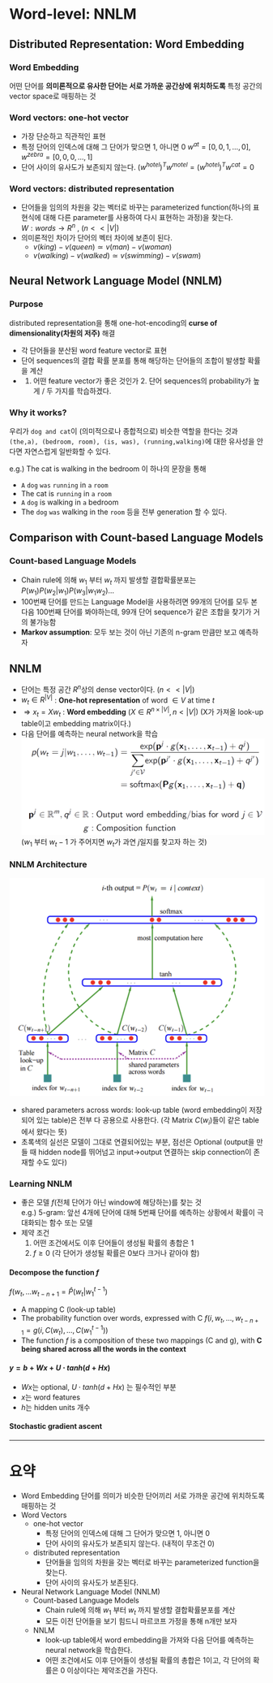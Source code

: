 # Word-level: NNLM
## Distributed Representation: Word Embedding
### Word Embedding
어떤 단어를 **의미론적으로 유사한 단어는 서로 가까운 공간상에 위치하도록** 특정 공간의 vector space로 매핑하는 것
### Word vectors: one-hot vector
- 가장 단순하고 직관적인 표현
- 특정 단어의 인덱스에 대해 그 단어가 맞으면 1, 아니면 0
  $w^{at} = [0,0,1, \dots , 0]$,  $w^{zebra} = [0,0,0,\dots, 1]$
- 단어 사이의 유사도가 보존되지 않는다.
  $(w^{hotel})^Tw^{motel} = (w^{hotel})^Tw^{cat}=0$
### Word vectors: distributed representation
- 단어들을 임의의 차원을 갖는 벡터로 바꾸는 parameterized function(하나의 표현식에 대해 다른 parameter를 사용하여 다시 표현하는 과정)을 찾는다.  
  $W: words \rightarrow R^n$ , $(n << |V|)$
- 의미론적인 차이가 단어의 벡터 차이에 보존이 된다.
	- $v(king) - v(queen) \simeq v(man) - v(woman)$
	- $v(walking) - v(walked) \simeq v(swimming) - v(swam)$  
## Neural Network Language Model (NNLM)
### Purpose
distributed representation을 통해 one-hot-encoding의 **curse of dimensionality(차원의 저주)** 해결
- 각 단어들을 분산된 word feature vector로 표현
- 단어 sequences의 결합 확률 분포를 통해 해당하는 단어들의 조합이 발생할 확률을 계산
- 1. 어떤 feature vector가 좋은 것인가 2. 단어 sequences의 probability가 높게 / 두 가지를 학습하겠다.
### Why it works?
우리가 `dog and cat`이 (의미적으로나 종합적으로) 비슷한 역할을 한다는 것과 `(the,a), (bedroom, room), (is, was), (running,walking)`에 대한 유사성을 안다면 자연스럽게 일반화할 수 있다.  

e.g.) The cat is walking in the bedroom 이 하나의 문장을 통해
- `A` `dog` `was` `running` in `a` `room`
- The cat is `running` in `a` `room`
- `A` `dog` is walking in `a` bedroom
- The `dog` `was` walking in the `room`
등을 전부 generation 할 수 있다.
## Comparison with Count-based Language Models
### Count-based Language Models
- Chain rule에 의해 $w_1$ 부터 $w_t$ 까지 발생할 결합확률분포는 $P(w_1)P(w_2|w_1)P(w_3|w_1w_2) \dots$
- 100번째 단어를 만드는 Language Model을 사용하려면 99개의 단어를 모두 본 다음 100번째 단어를 봐야하는데, 99개 단어 sequence가 같은 조합을 찾기가 거의 불가능함
- **Markov assumption**: 모두 보는 것이 아닌 기존의 n-gram 만큼만 보고 예측하자
## NNLM
- 단어는 특정 공간 $R^n$상의 dense vector이다. $(n << |V|)$
- $w_t \in R^{|V|}$ : **One-hot representation** of word $\in V$ at time $t$
- $\Rightarrow x_t = Xw_t$ : **Word embedding** ($X \in R^{n\times |V|}, n < |V|$)
  (X가 가져올 look-up table이고 embedding matrix이다.)
- 다음 단어를 예측하는 neural network을 학습
  ![nnlm_train.png](./imgs/nnlm_train.png)
   ($w_1$ 부터 $w_t-1$ 가 주어지면 $w_t$가 과연 $j$일지를 찾고자 하는 것)
### NNLM Architecture
![nnlm_architecture.png](./imgs/nnlm_architecture.png)
- shared parameters across words: look-up table (word embedding이 저장되어 있는 table)은 전부 다 공용으로 사용한다. (각 Matrix $C(w_i)$들이 같은 table에서 왔다는 뜻)
- 초록색의 실선은 모델이 그대로 연결되어있는 부분, 점선은 Optional (output을 만들 때 hidden node를 뛰어넘고 input->output 연결하는 skip connection이 존재할 수도 있다)
### Learning NNLM
- 좋은 모델 $f$(전체 단어가 아닌 window에 해당하는)를 찾는 것  
  e.g.) 5-gram: 앞선 4개에 단어에 대해 5번째 단어를 예측하는 상황에서 확률이 극대화되는 함수 또는 모델  
- 제약 조건
	1. 어떤 조건에서도 이후 단어들이 생성될 확률의 총합은 1
	2. $f\geq0$ (각 단어가 생성될 확률은 0보다 크거나 같아야 함)
#### Decompose the function $f$
$f(w_t, \dots w_{t-n+1} = \hat{P}(w_t|w_1^{t-1})$
- A mapping C (look-up table)
- The probability function over words, expressed with C
$f(i, w_t, \dots, w_{t-n+1} = g(i, C(w_t), \dots, C(w_1^{t-1}))$
- The function $f$ is a composition of these two mappings (C and g), with **C being shared across all the words in the context**
#### $y = b + Wx+ U \cdot tanh(d + Hx)$ 
- $Wx$는 optional, $U \cdot tanh(d + Hx)$ 는 필수적인 부분
- $x$는 word features
- $h$는 hidden units 개수
#### Stochastic gradient ascent

---
# 요약
- Word Embedding
  단어를 의미가 비슷한 단어끼리 서로 가까운 공간에 위치하도록 매핑하는 것
- Word Vectors
	- one-hot vector
		- 특정 단어의 인덱스에 대해 그 단어가 맞으면 1, 아니면 0
		- 단어 사이의 유사도가 보존되지 않는다. (내적이 무조건 0)
	- distributed representation
		- 단어들을 임의의 차원을 갖는 벡터로 바꾸는 parameterized function을 찾는다.
		-  단어 사이의 유사도가 보존된다.
- Neural Network Language Model (NNLM)
	- Count-based Language Models
		- Chain rule에 의해 $w_1$ 부터 $w_t$ 까지 발생할 결합확률분포를 계산
		- 모든 이전 단어들을 보기 힘드니 마르코프 가정을 통해 n개만 보자 
	- NNLM
		- look-up table에서 word embedding을 가져와 다음 단어를 예측하는 neural network을 학습한다.
		- 어떤 조건에서도 이후 단어들이 생성될 확률의 총합은 1이고, 각 단어의 확률은 0 이상이다는 제약조건을 가진다.